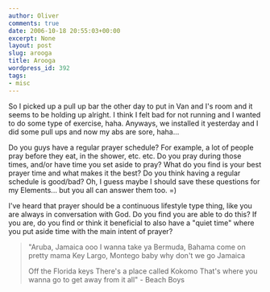 ```yaml
---
author: Oliver
comments: true
date: 2006-10-18 20:55:03+00:00
excerpt: None
layout: post
slug: arooga
title: Arooga
wordpress_id: 392
tags:
- misc
---
```


So I picked up a pull up bar the other day to put in Van and I's room and it seems to be holding up alright.  I think I felt bad for not running and I wanted to do some type of exercise, haha.  Anyways, we installed it yesterday and I did some pull ups and now my abs are sore, haha...

Do you guys have a regular prayer schedule?  For example, a lot of people pray before they eat, in the shower, etc. etc.  Do you pray during those times, and/or have time you set aside to pray?  What do you find is your best prayer time and what makes it the best?  Do you think having a regular schedule is good/bad?  Oh, I guess maybe I should save these questions for my Elements... but you all can answer them too. =)

I've heard that prayer should be a continuous lifestyle type thing, like you are always in conversation with God.  Do you find you are able to do this?  If you are, do you find or think it beneficial to also have a "quiet time" where you put aside time with the main intent of prayer?

<blockquote class="lyrics">"Aruba, Jamaica ooo I wanna take ya
Bermuda, Bahama come on pretty mama
Key Largo, Montego baby why don't we go
Jamaica

Off the Florida keys
There's a place called Kokomo
That's where you wanna go to get away from it all" - Beach Boys</blockquote>